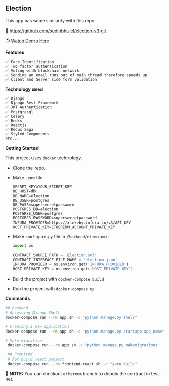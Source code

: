 ## Election

This app has some similarity with this repo:

🗼 https://github.com/sudipbhujel/election-v3.git

📺 [Watch Demo Here](https://youtu.be/FKLZwQUb98k)

**Features**

    ✅ Face Identification
    ✅ Two factor authentication
    ✅ Voting with blockchain network
    ✅ Sending an email runs out of main thread therefore speeds up
    ✅ Client and Server side form validation 

**Technology used**

    ✅ Django
    ✅ Django Rest Framework
    ✅ JWT Authentication
    ✅ Postgresql
    ✅ Celery
    ✅ Redis
    ✅ Reactjs
    ✅ Redux Saga
    ✅ Styled Components
    etc...

**Getting Started**

This project uses `docker` technology.

- Clone the repo.
- Make `.env` file.
  ```
  SECRET_KEY=YOUR_SECRET_KEY
  DB_HOST=db
  DB_NAME=election
  DB_USER=postgres
  DB_PASS=supersecretpassword
  POSTGRES_DB=election
  POSTGRES_USER=postgres
  POSTGRES_PASSWORD=supersecretpassword
  INFURA_PROVIDER=https://rinkeby.infura.io/v3/API_KEY
  HOST_PRIVATE_KEY=ETHEREUM_ACCOUNT_PRIVATE_KEY
  ```
- Make `configure.py` file in `/backend/ethereum/`.

  ```python
  import os

  CONTRACT_SOURCE_PATH = 'Election.sol'
  CONTRACT_INTERFACE_FILE_NAME = 'election.json'
  INFURA_PROVIDER = os.environ.get('INFURA_PROVIDER')
  HOST_PRIVATE_KEY = os.environ.get('HOST_PRIVATE_KEY')
  ```

- Build the project with `docker-compose build`
- Run the project with `docker-compose up`

**Commands**
 ```bash
 ## Backend
 # Accessing Django Shell
 docker-compose run --rm app sh -c "python manage.py shell"

 # Creating a new application
 docker-compose run --rm app sh -c "python manage.py startapp app_name"

 # Make migration
  docker-compose run --rm app sh -c "python manage.py makemigrations"

  ## Frontend
  # For build react project
  docker-compose run --rm frontend-react sh -c "yarn build"
 ```

📝 **NOTE:**
You can checkout `ethereum` branch to depoly the contract in test-net.
